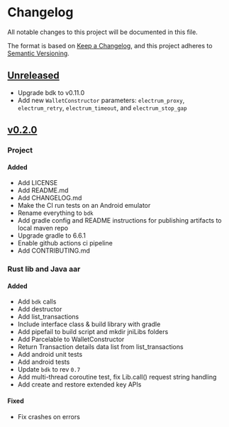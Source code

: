 # Changelog
All notable changes to this project will be documented in this file.

The format is based on [Keep a Changelog](https://keepachangelog.com/en/1.0.0/),
and this project adheres to [Semantic Versioning](https://semver.org/spec/v2.0.0.html).

## [Unreleased]

- Upgrade bdk to v0.11.0
- Add new `WalletConstructor` parameters: `electrum_proxy`, `electrum_retry`, `electrum_timeout`, and `electrum_stop_gap`

## [v0.2.0]

### Project
#### Added
- Add LICENSE
- Add README.md
- Add CHANGELOG.md
- Make the CI run tests on an Android emulator
- Rename everything to `bdk`
- Add gradle config and README instructions for publishing artifacts to local maven repo
- Upgrade gradle to 6.6.1
- Enable github actions ci pipeline
- Add CONTRIBUTING.md

### Rust lib and Java aar
#### Added
- Add `bdk` calls
- Add destructor
- Add list_transactions
- Include interface class & build library with gradle
- Add pipefail to build script and mkdir jniLibs folders
- Add Parcelable to WalletConstructor
- Return Transaction details data list from list_transactions
- Add android unit tests
- Add android tests
- Update `bdk` to rev `0.7`
- Add multi-thread coroutine test, fix Lib.call() request string handling
- Add create and restore extended key APIs

#### Fixed
- Fix crashes on errors

[unreleased]: https://github.com/bitcoindevkit/bdk/compare/v0.2.0...HEAD
[v0.2.0]: https://github.com/bitcoindevkit/bdk-jni/compare/d08725cc...v0.2.0
